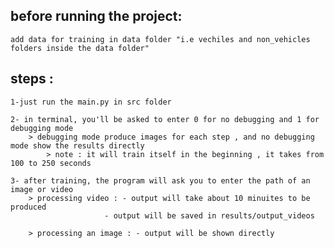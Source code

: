 before running the project: 
---------------------------
	add data for training in data folder "i.e vechiles and non_vehicles folders inside the data folder" 


steps :
--------
	1-just run the main.py in src folder 
	
	2- in terminal, you'll be asked to enter 0 for no debugging and 1 for debugging mode
		> debugging mode produce images for each step , and no debugging mode show the results directly
        	> note : it will train itself in the beginning , it takes from 100 to 250 seconds
		
	3- after training, the program will ask you to enter the path of an image or video 
		> processing video : - output will take about 10 minuites to be produced
			     	     - output will be saved in results/output_videos
	
		> processing an image : - output will be shown directly
